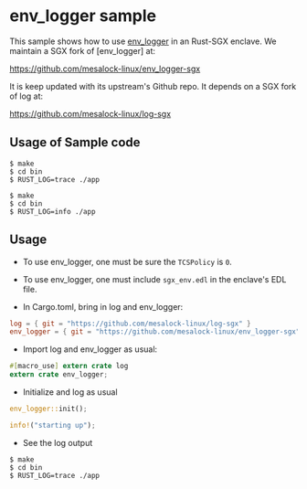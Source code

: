 # env_logger sample

This sample shows how to use [env_logger](https://github.com/sebasmagri/env_logger) in an Rust-SGX enclave. We maintain a SGX fork of [env_logger] at:

https://github.com/mesalock-linux/env_logger-sgx

It is keep updated with its upstream's Github repo. It depends on a SGX fork of log at:

https://github.com/mesalock-linux/log-sgx

## Usage of Sample code

```
$ make
$ cd bin
$ RUST_LOG=trace ./app
```

```
$ make
$ cd bin
$ RUST_LOG=info ./app
```

## Usage

* To use env_logger, one must be sure the `TCSPolicy` is `0`.

* To use env_logger, one must include `sgx_env.edl` in the enclave's EDL file.

* In Cargo.toml, bring in log and env_logger:

```toml
log = { git = "https://github.com/mesalock-linux/log-sgx" }
env_logger = { git = "https://github.com/mesalock-linux/env_logger-sgx" }
```

* Import log and env_logger as usual:

```rust
#[macro_use] extern crate log
extern crate env_logger;
```

* Initialize and log as usual

```rust
env_logger::init();

info!("starting up");
```

* See the log output

```
$ make
$ cd bin
$ RUST_LOG=trace ./app
```
